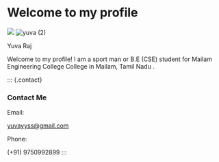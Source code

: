 

# Welcome to my profile

![](profile:)
![yuva (2)](https://github.com/user-attachments/assets/80bb128b-7985-42f4-bcce-713c600fa5db)

Yuva Raj

Welcome to my profile! I am a sport man or B.E (CSE) student for Mailam
Engineering College College in Mailam, Tamil Nadu .

::: {.contact}
### Contact Me

Email:

yuvayyss@gmail.com

Phone:

(+91) 9750992899
:::
